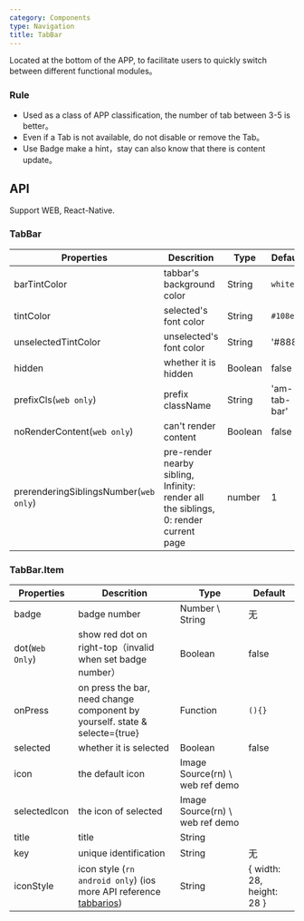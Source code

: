 ```yaml
---
category: Components
type: Navigation
title: TabBar
---
```


Located at the bottom of the APP, to facilitate users to quickly switch between different functional modules。

### Rule
- Used as a class of APP classification, the number of tab between 3-5 is better。
- Even if a Tab is not available, do not disable or remove the Tab。
- Use Badge make a hint，stay can also know that there is content update。

## API

Support WEB, React-Native.

### TabBar

Properties | Descrition | Type | Default
-----------|------------|------|--------
| barTintColor        | tabbar's background color                     | String   | `white`            |
| tintColor         | selected's font color                               | String | `#108ee9`         |
| unselectedTintColor       | unselected's font color  | String | '#888'           |
| hidden       | whether it is hidden  | Boolean | false           |
| prefixCls(`web only`) | prefix className  | String   | 'am-tab-bar'      |
| noRenderContent(`web only`) | can't render content  | Boolean   |   false   |
| prerenderingSiblingsNumber(`web only`) | pre-render nearby sibling, Infinity: render all the siblings, 0: render current page  | number |   1   |

### TabBar.Item

Properties | Descrition | Type | Default
-----------|------------|------|--------
| badge  | badge number  | Number \ String           | 无     |
| dot(`Web Only`)  | show red dot on right-top（invalid when set badge number）  | Boolean            |  false  |
| onPress  | on press the bar, need change component by yourself. state & selecte={true} | Function | `(){}`     |
| selected  | whether it is selected | Boolean | false     |
| icon  | the default icon | Image Source(rn) \ web ref demo |      |
| selectedIcon  |  the icon of selected | Image Source(rn) \ web ref demo |      |
| title  |  title | String |      |
| key  |  unique identification | String |   无   |
| iconStyle  |  icon style (`rn android only`) (ios more API reference [tabbarios](https://facebook.github.io/react-native/docs/tabbarios.html)) | String | { width: 28, height: 28 }     |

